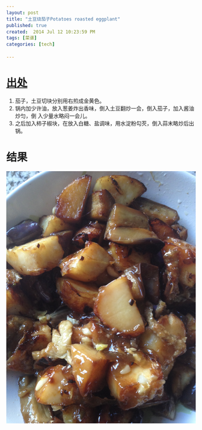```yaml
---
layout: post
title: "土豆烧茄子Potatoes roasted eggplant"
published: true
created:  2014 Jul 12 10:23:59 PM
tags: [菜谱]
categories: [tech]

---
```


# [出处](http://www.xinshipu.com/%E5%9C%9F%E8%B1%86%E7%83%A7%E8%8C%84%E5%AD%90-65481.htm)

1. 茄子，土豆切块分别用右煎成金黄色。 
2. 锅内加少许油，放入葱姜炸出香味，倒入土豆翻炒一会，倒入茄子，加入酱油炒匀，倒
   入少量水略闷一会儿。 
3. 之后加入柿子椒块，在放入白糖、盐调味，用水淀粉勾芡，倒入蒜末略炒后出锅。

# 结果

![土豆烧茄子](/images/caipu-recipe/tudou-qiezi.jpg "土豆烧茄子")
